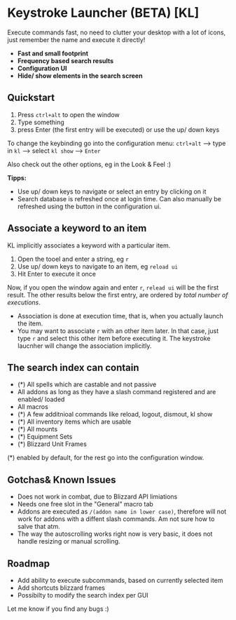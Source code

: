 # Keystroke Launcher (BETA) [KL]

Execute commands fast, no need to clutter your desktop with a lot of icons, just remember the name and execute it directly!

* **Fast and small footprint**
* **Frequency based search results**
* **Configuration UI**
* **Hide/ show elements in the search screen**

## Quickstart

1. Press `ctrl+alt` to open the window
2. Type something
3. press Enter (the first entry will be executed) or use the up/ down keys

To change the keybinding go into the configuration menu: `ctrl+alt` --> type in `kl` --> select `kl show` --> `Enter`

Also check out the other options, eg in the Look & Feel :)

**Tipps:**

* Use up/ down keys to navigate or select an entry by clicking on it
* Search database is refreshed once at login time. Can also manually be refreshed using the button in the configuration ui.

## Associate a keyword to an item

KL implicitly associates a keyword with a particular item.

1. Open the tooel and enter a string, eg `r`
2. Use up/ down keys to navigate to an item, eg `reload ui`
3. Hit Enter to execute it once

Now, if you open the window again and enter `r`, `relead ui` will be the first result. The other results below the first entry, are ordered by *total number of executions*.

* Association is done at execution time, that is, when you actually launch the item.
* You may want to associate `r` with an other item later. In that case, just type `r` and select this other item before executing it. The keystroke laucnher will change the association implicitly.

## The search index can contain

* (*) All spells which are castable and not passive
* All addons as long as they have a slash command registered and are enabled/ loaded
* All macros
* (*) A few additnioal commands like reload, logout, dismout, kl show
* (*) All inventory items which are usable
* (*) All mounts
* (*) Equipment Sets
* (*) Blizzard Unit Frames

(*) enabled by default, for the rest go into the configuration window.

## Gotchas& Known Issues

* Does not work in combat, due to Blizzard API limiations
* Needs one free slot in the "General" macro tab
* Addons are executed as `/(addon name in lower case)`, therefore will not work for addons with a diffent slash commands. Am not sure how to salve that atm.
* The way the autoscrolling works right now is very basic, it does not handle resizing or manual scrolling.

## Roadmap

* Add ability to execute subcommands, based on currently selected item
* Add shortcuts blizzard frames
* Possibilty to modify the search index per GUI

Let me know if you find any bugs :)
